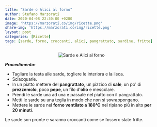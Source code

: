 ```yaml
---
title: "Sarde o Alici al forno"
author: Stefano Marzorati
date: 2020-04-08 22:30:00 +0200
image: 'https://marzorati.co/img/ricette.png'
share-img: 'https://marzorati.co/img/ricette.png'
layout: post
categories: [Ricette]
tags: [sarde, forno, croccanti, alici, pangrattato, sardine, fritte]
---
```

<center><img src="https://marzorati.co/img/post/alici_sarde_forno.jpg" alt="Sarde e Alici al forno"></center>   

***Procedimento:***   

* Tagliare la testa alle sarde, togliere le interiora e la lisca.
* Sciacquarle.
* In un piatto mettere del **pangrattato**, un pizzico di **sale**, un po' di **prezzemolo**, poco **pepe**, un filo d'**olio** e mescolare.
* Prendi le sarde una ad una e passale nel piatto con il pangrattato.
* Metti le sarde su una teglia in modo che non si sovrappongano.
* Mettere le sarde nel **forno ventilato a 180°C** nel ripiano più in alto **per 20 minuti**.

Le sarde son pronte e saranno croccanti come se fossero state fritte.